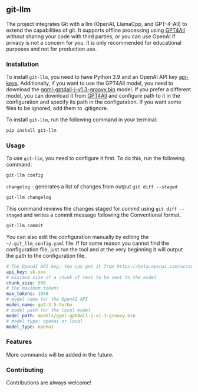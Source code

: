 ## git-llm

The project integrates Git with a llm (OpenAI, LlamaCpp, and GPT-4-All) to extend the capabilities of git. It supports
offline processing using [GPT4All](https://github.com/nomic-ai/gpt4all) without sharing your code with third parties, or
you can use OpenAI if privacy is not a concern for you. It is only recommended for educational purposes and not for
production use.

### Installation

To install `git-llm`, you need to have Python 3.9 and an OpenAI API
key [api-keys](https://platform.openai.com/account/api-keys). Additionally, if you want to use the GPT4All model, you
need to download the [ggml-gpt4all-j-v1.3-groovy.bin](https://gpt4all.io/models/ggml-gpt4all-j-v1.3-groovy.bin) model.
If you prefer a different model, you can download it from [GPT4All](https://gpt4all.io) and configure path to it in the
configuration and specify its path in the configuration. If you want some files to be ignored, add them to .gitignore.

To install `git-llm`, run the following command in your terminal:

```bash
pip install git-llm
```

### Usage

To use `git-llm`, you need to configure it first. To do this, run the following command:

```bash
git-llm config
```

`changelog` - generates a list of changes from output `git diff --staged`

```bash
git-llm changelog
```

This command reviews the changes staged for commit using `git diff --staged` and writes a commit message following the
Conventional format.

```bash
git-llm commit
```

You can also edit the configuration manually by editing the `~/.git_llm_config.yaml` file. If for some reason you cannot
find the configuration file, just run the tool and at the very beginning it will output the path to the configuration
file.

```yaml
# The OpenAI API key. You can get it from https://beta.openai.com/account/api-keys
api_key: sk-xxx
# maximum size of a chunk of text to be sent to the model
chunk_size: 500
# the maximum tokens
max_tokens: 1048
# model name for the OpenAI API
model_name: gpt-3.5-turbo
# model path for the local model
model_path: models/ggml-gpt4all-j-v1.3-groovy.bin
# model type: openai or local
model_type: openai
```

### Features

More commands will be added in the future.

### Contributing

Contributions are always welcome!